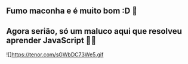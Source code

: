 ## Fumo maconha e é muito bom :D 👋
## Agora serião, só um maluco aqui que resolveu aprender JavaScript 🥶🥶
![]https://tenor.com/sGWbDC73We5.gif

<!--
**Andre-wq-rgb/Andre-wq-rgb** is a ✨ _special_ ✨ repository because its `README.md` (this file) appears on your GitHub profile.

Here are some ideas to get you started:

- 🔭 I’m currently working on ...
- 🌱 I’m currently learning ...
- 👯 I’m looking to collaborate on ...
- 🤔 I’m looking for help with ...
- 💬 Ask me about ...
- 📫 How to reach me: ...
- 😄 Pronouns: ...
- ⚡ Fun fact: ...
-->
